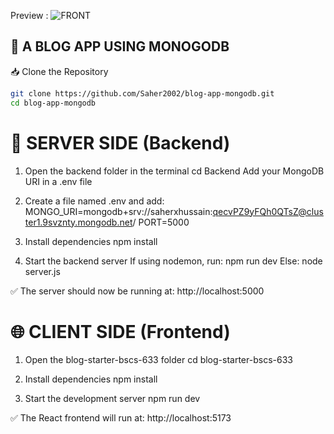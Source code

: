 Preview :
![FRONT](https://github.com/user-attachments/assets/05661aa1-f126-4ff8-beab-84bbb355c780)

## 📰 A BLOG APP USING MONOGODB
📥 Clone the Repository 
```sh
git clone https://github.com/Saher2002/blog-app-mongodb.git
cd blog-app-mongodb
```
# 🔧 SERVER SIDE (Backend)
1. Open the backend folder in the terminal
  cd Backend
  Add your MongoDB URI in a .env file

2. Create a file named .env and add:
  MONGO_URI=mongodb+srv://saherxhussain:qecvPZ9yFQh0QTsZ@cluster1.9svznty.mongodb.net/
  PORT=5000

3. Install dependencies
  npm install

4. Start the backend server
If using nodemon, run:
  npm run dev
Else:
  node server.js

✅ The server should now be running at:
 http://localhost:5000

# 🌐 CLIENT SIDE (Frontend)
1. Open the blog-starter-bscs-633 folder
  cd blog-starter-bscs-633

2. Install dependencies
  npm install
  
3. Start the development server
  npm run dev

✅ The React frontend will run at:
 http://localhost:5173
